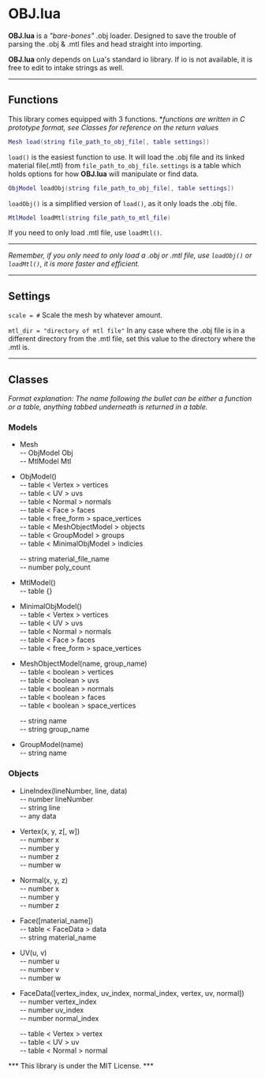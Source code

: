 OBJ.lua
======

**OBJ.lua** is a *"bare-bones"* .obj loader. Designed to save the trouble of parsing the .obj & .mtl files and head straight into importing. 

**OBJ.lua** only depends on Lua's standard io library. If io is not available, it is free to edit to intake strings as well.

---

## Functions
This library comes equipped with 3 functions.
**functions are written in C prototype format, see Classes for reference on the return values*

```lua
Mesh load(string file_path_to_obj_file[, table settings])
```
```load()``` is the easiest function to use.  It will load the .obj file and its linked material file(.mtl) from ```file_path_to_obj_file```. ```settings``` is a table which holds options for how **OBJ.lua** will manipulate or find data.

```lua
ObjModel loadObj(string file_path_to_obj_file[, table settings])
```
```loadObj()``` is a simplified version of ```load()```, as it only loads the .obj file.

```lua
MtlModel loadMtl(string file_path_to_mtl_file)
```
If you need to only load .mtl file, use ```loadMtl()```.

---
*Remember, if you only need to only load a .obj or .mtl file, use ```loadObj()``` or ```loadMtl()```, it is more faster and efficient.*

---


## Settings
```scale = #```
Scale the mesh by whatever amount.

```mtl_dir = "directory of mtl file"``` 
In any case where the .obj file is in a different directory from the .mtl file, set this value to the directory where the .mtl is.

---

## Classes

*Format explanation:  The name following the bullet can be either a function or a table, anything tabbed underneath is returned in a table.*

### Models
* Mesh  
-- 		ObjModel Obj  
-- 		MtlModel  Mtl  

* ObjModel()  
-- table  < Vertex > vertices  
	-- 		table < UV > 					uvs  
	-- 		table < Normal > 				normals  
	-- 		table < Face > 				faces  
	-- 		table < free_form > 			space_vertices  
	--		table < MeshObjectModel > 		objects  
	--		table < GroupModel > 			groups  
	-- 		table < MinimalObjModel > 		indicies  

	-- 		string 						material_file_name  
	-- 		number 						poly_count  

* MtlModel()  
	-- 		table 		{}  

* MinimalObjModel()  
	-- 		table < Vertex > 				vertices  
	-- 		table < UV > 					uvs  
	-- 		table < Normal > 				normals  
	-- 		table < Face > 				faces  
	-- 		table < free_form > 			space_vertices  

* MeshObjectModel(name, group_name)  
	-- 		table < boolean > 		vertices  
	-- 		table < boolean > 		uvs  
	-- 		table < boolean > 		normals  
	-- 		table < boolean > 		faces  
	-- 		table < boolean > 		space_vertices  

	-- 		string 				name  
	-- 		string 				group_name  

* GroupModel(name)  
	-- 		string 		name  


### Objects

* LineIndex(lineNumber, line, data)  
	-- 		number 		lineNumber  
	-- 		string 		line  
	-- 		any 		data  

* Vertex(x, y, z[, w])  
	-- 		number 		x  
	-- 		number 		y  
	-- 		number 		z  
	-- 		number 		w  

* Normal(x, y, z)  
	-- 		number 		x  
	-- 		number 		y  
	-- 		number 		z  

* Face([material_name])  
	-- 		table < FaceData > 		data  
	--		string 					material_name  

* UV(u, v)  
	-- 		number 		u  
	-- 		number 		v  
	-- 		number 		w  

* FaceData([vertex_index, uv_index, normal_index, vertex, uv, normal])  
	-- 		number 				vertex_index  
	-- 		number 				uv_index  
	-- 		number 				normal_index  

	-- 		table < Vertex > 		vertex  
	-- 		table < UV > 			uv  
	-- 		table < Normal > 		normal  



*** This library is under the MIT License. ***
